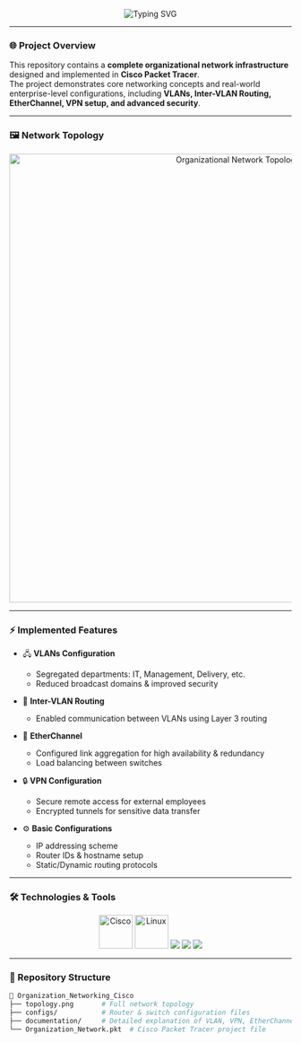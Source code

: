 <!-- Header -->
<p align="center">
  <img src="https://readme-typing-svg.herokuapp.com?font=Fira+Code&weight=600&size=26&duration=2800&pause=700&color=1E90FF&center=true&vCenter=true&multiline=true&width=900&height=80&lines=🏢+Organizational+Networking+Project;Cisco+Packet+Tracer+Implementation" alt="Typing SVG" />
</p>

---

### 🌐 Project Overview
This repository contains a **complete organizational network infrastructure** designed and implemented in **Cisco Packet Tracer**.  
The project demonstrates core networking concepts and real-world enterprise-level configurations, including **VLANs, Inter-VLAN Routing, EtherChannel, VPN setup, and advanced security**.

---

### 🖼️ Network Topology
<p align="center">
  <img src="./95cb47ec-8f2a-42a9-9f0d-18d6ae80762f.png" width="800" alt="Organizational Network Topology"/>
</p>

---

### ⚡ Implemented Features
- 🖧 **VLANs Configuration**  
  - Segregated departments: IT, Management, Delivery, etc.  
  - Reduced broadcast domains & improved security  

- 🔀 **Inter-VLAN Routing**  
  - Enabled communication between VLANs using Layer 3 routing  

- 🔗 **EtherChannel**  
  - Configured link aggregation for high availability & redundancy  
  - Load balancing between switches  

- 🔒 **VPN Configuration**  
  - Secure remote access for external employees  
  - Encrypted tunnels for sensitive data transfer  

- ⚙️ **Basic Configurations**  
  - IP addressing scheme  
  - Router IDs & hostname setup  
  - Static/Dynamic routing protocols  

---

### 🛠️ Technologies & Tools
<p align="center">
  <img src="https://skillicons.dev/icons?i=cisco" width="60" alt="Cisco"/>
  <img src="https://skillicons.dev/icons?i=linux" width="60" alt="Linux"/>
  <img src="https://img.shields.io/badge/VLAN-0052CC?style=for-the-badge&logoColor=white" />
  <img src="https://img.shields.io/badge/VPN-000000?style=for-the-badge&logoColor=white" />
  <img src="https://img.shields.io/badge/EtherChannel-333333?style=for-the-badge&logoColor=white" />
</p>

---

### 📂 Repository Structure
```bash
🏢 Organization_Networking_Cisco
├── topology.png       # Full network topology
├── configs/           # Router & switch configuration files
├── documentation/     # Detailed explanation of VLAN, VPN, EtherChannel
└── Organization_Network.pkt  # Cisco Packet Tracer project file
